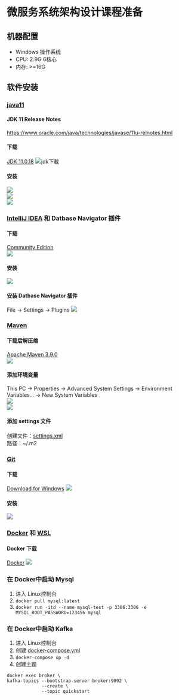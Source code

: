 # 微服务系统架构设计课程准备


## 机器配置
* Windows 操作系统
* CPU: 2.9G 6核心
* 内存: >=16G


## 软件安装


### [java11](https://www.oracle.com/java/technologies/downloads/#java11-windows)
#### JDK 11 Release Notes
https://www.oracle.com/java/technologies/javase/11u-relnotes.html

#### 下载
[JDK 11.0.18](https://www.oracle.com/java/technologies/downloads/#java11-windows)
![jdk下载](https://raw.githubusercontent.com/yuqisun/yuqisun.github.io/master/_posts/images/jdk11_download.png)

#### 安装
![](https://raw.githubusercontent.com/yuqisun/yuqisun.github.io/master/_posts/images/jdk11_install_step1.png)  
![](https://raw.githubusercontent.com/yuqisun/yuqisun.github.io/master/_posts/images/jdk11_install_step2.png)  
![](https://raw.githubusercontent.com/yuqisun/yuqisun.github.io/master/_posts/images/jdk11_install_step3.png)


### [IntelliJ IDEA](https://www.jetbrains.com/idea/download/?ij80pr#section=windows) 和 Datbase Navigator 插件
#### 下载
[Community Edition](https://raw.githubusercontent.com/yuqisun/yuqisun.github.io/master/_posts/images/idea_download.png)  
![](https://raw.githubusercontent.com/yuqisun/yuqisun.github.io/master/_posts/images/idea_download.png)

#### 安装
![](https://raw.githubusercontent.com/yuqisun/yuqisun.github.io/master/_posts/images/idea_install.png)

#### 安装 Datbase Navigator 插件
File -> Settings -> Plugins
![](https://raw.githubusercontent.com/yuqisun/yuqisun.github.io/master/_posts/images/Database_Navigator.png)


### [Maven](https://maven.apache.org/download.cgi)
#### 下载后解压缩
[Apache Maven 3.9.0](https://maven.apache.org/download.cgi)  
![](https://raw.githubusercontent.com/yuqisun/yuqisun.github.io/master/_posts/images/maven_download.png)

#### 添加环境变量
This PC -> Properties -> Advanced System Settings -> Environment Variables... -> New System Variables  
![](https://raw.githubusercontent.com/yuqisun/yuqisun.github.io/master/_posts/images/maven_home.png)  
![](https://raw.githubusercontent.com/yuqisun/yuqisun.github.io/master/_posts/images/maven_home_path.png)

#### 添加 settings 文件
创建文件：[settings.xml](https://raw.githubusercontent.com/yuqisun/yuqisun.github.io/master/_posts/files/settings.xml)  
路径：~/.m2


### [Git](https://git-scm.com/downloads)
#### 下载
[Download for Windows](https://git-scm.com/download/win)
![](https://raw.githubusercontent.com/yuqisun/yuqisun.github.io/master/_posts/images/git_download.png)

#### 安装
![](https://raw.githubusercontent.com/yuqisun/yuqisun.github.io/master/_posts/images/git_install.png)


### [Docker](https://www.docker.com/) 和 [WSL](https://learn.microsoft.com/en-us/windows/wsl/install-manual#step-4---download-the-linux-kernel-update-package)
#### Docker 下载
[Docker](https://www.docker.com/)
![](https://raw.githubusercontent.com/yuqisun/yuqisun.github.io/master/_posts/images/docker_download.png)


### 在 Docker中启动 Mysql
1. 进入 Linux控制台
2. `docker pull mysql:latest`
3. `docker run -itd --name mysql-test -p 3306:3306 -e MYSQL_ROOT_PASSWORD=123456 mysql`

### 在 Docker中启动 Kafka
1. 进入 Linux控制台
2. 创建 [docker-compose.yml](https://raw.githubusercontent.com/yuqisun/yuqisun.github.io/master/_posts/files/docker-compose.yml)
3. `docker-compose up -d`
4. 创建主题
```shell
docker exec broker \
kafka-topics --bootstrap-server broker:9092 \
             --create \
             --topic quickstart
```

